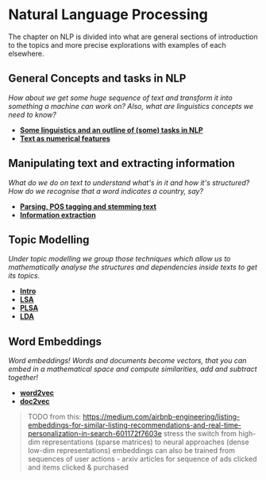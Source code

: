 # Natural Language Processing

The chapter on NLP is divided into what are general sections of introduction to the topics and more precise explorations with examples of each elsewhere.


## General Concepts and tasks in NLP

*How about we get some huge sequence of text and transform it into something a machine can work on? Also, what are linguistics concepts we need to know?*

* [**Some linguistics and an outline of (some) tasks in NLP**](http://nbviewer.jupyter.org/github/martinapugliese/tales-science-data/blob/master/nlp/general/linguistics-nlp-outline.ipynb)
* [**Text as numerical features**](http://nbviewer.jupyter.org/github/martinapugliese/tales-science-data/blob/master/nlp/general/text-num-feats.ipynb)


## Manipulating text and extracting information

*What do we do on text to understand what's in it and how it's structured? How do we recognise that a word indicates a country, say?*

* [**Parsing, POS tagging and stemming text**](http://nbviewer.jupyter.org/github/martinapugliese/tales-science-data/blob/master/nlp/text-info/parsing-postagging-stemming.ipynb)
* [**Information extraction**](http://nbviewer.jupyter.org/github/martinapugliese/tales-science-data/blob/master/nlp/text-info/info-extraction.ipynb)


## Topic Modelling

*Under topic modelling we group those techniques which allow us to mathematically analyse the structures and dependencies inside texts to get its topics.*

* [**Intro**](http://nbviewer.jupyter.org/github/martinapugliese/tales-science-data/blob/master/nlp/topic-modelling/intro.ipynb)
* [**LSA**](http://nbviewer.jupyter.org/github/martinapugliese/tales-science-data/blob/master/nlp/topic-modelling/lsa.ipynb)
* [**PLSA**](http://nbviewer.jupyter.org/github/martinapugliese/tales-science-data/blob/master/nlp/topic-modelling/plsa.ipynb)
* [**LDA**](http://nbviewer.jupyter.org/github/martinapugliese/tales-science-data/blob/master/nlp/topic-modelling/lda.ipynb)


## Word Embeddings

*Word embeddings! Words and documents become vectors, that you can embed in a mathematical space and compute similarities, add and subtract together!*

* [**word2vec**](http://nbviewer.jupyter.org/github/martinapugliese/tales-science-data/blob/master/nlp/word-embeddings/word2vec.ipynb)
* [**doc2vec**](http://nbviewer.jupyter.org/github/martinapugliese/tales-science-data/blob/master/nlp/word-embeddings/doc2vec.ipynb)

> TODO from this: https://medium.com/airbnb-engineering/listing-embeddings-for-similar-listing-recommendations-and-real-time-personalization-in-search-601172f7603e
> stress the switch from high-dim representations (sparse matrices) to neural approaches (dense low-dim representations)
> embeddings can also be trained from sequences of user actions - arxiv articles for sequence of ads clicked and items clicked & purchased
> 
